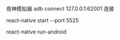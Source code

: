 
<!-- 运行项目所需要的模拟器-->

夜神模拟器  adb connect 127.0.0.1:62001   连接

<!-- 运行项目 -->

react-native start --port 5525

<!-- 项目启动 -->
 react-native run-android